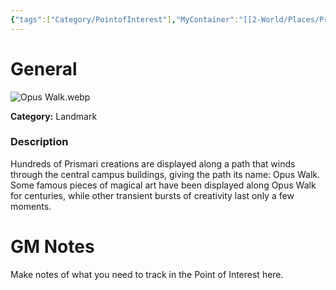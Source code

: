 ```yaml
---
{"tags":["Category/PointofInterest"],"MyContainer":"[[2-World/Places/Prismari Campus.md|Prismari Campus]]","MyCategory":"Landmark","obsidianUIMode":"preview","image":"Opus Walk.webp","dg-publish":true,"permalink":"/2-world/points-of-interest/opus-walk/","dgPassFrontmatter":true,"updated":"2025-09-29T15:22:52.000+01:00"}
---
```



# General

![Opus Walk.webp](/img/user/z_Assets/Maps/Opus%20Walk.webp)

**Category:** Landmark

### Description
Hundreds of Prismari creations are displayed along a path that winds through the central campus buildings, giving the path its name: Opus Walk. Some famous pieces of magical art have been displayed along Opus Walk for centuries, while other transient bursts of creativity last only a few moments.

# GM Notes

Make notes of what you need to track in the Point of Interest here. 

